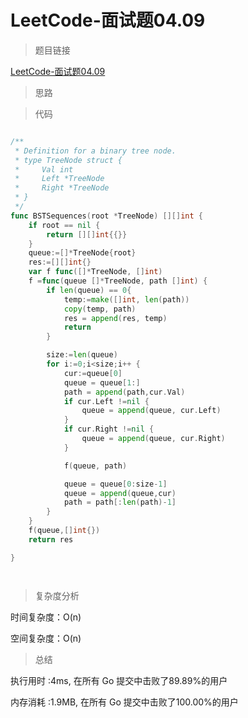 # LeetCode-面试题04.09

>题目链接

[LeetCode-面试题04.09](https://leetcode-cn.com/problems/bst-sequences-lcci/)

> 思路

>代码

```go

/**
 * Definition for a binary tree node.
 * type TreeNode struct {
 *     Val int
 *     Left *TreeNode
 *     Right *TreeNode
 * }
 */
func BSTSequences(root *TreeNode) [][]int {
    if root == nil {
        return [][]int{{}} 
    }
    queue:=[]*TreeNode{root}
    res:=[][]int{}
    var f func([]*TreeNode, []int)
    f =func(queue []*TreeNode, path []int) {
        if len(queue) == 0{
            temp:=make([]int, len(path))
            copy(temp, path)
            res = append(res, temp)
            return
        }

        size:=len(queue)
        for i:=0;i<size;i++ {
            cur:=queue[0]
            queue = queue[1:]
            path = append(path,cur.Val)
            if cur.Left !=nil {
                queue = append(queue, cur.Left)
            }
            if cur.Right !=nil {
                queue = append(queue, cur.Right)
            }

            f(queue, path)

            queue = queue[0:size-1]
            queue = append(queue,cur)
            path = path[:len(path)-1]
        }
    }
    f(queue,[]int{})
    return res

}




```

>复杂度分析

时间复杂度：O(n)

空间复杂度：O(n)

>总结

执行用时 :4ms, 在所有 Go 提交中击败了89.89%的用户

内存消耗 :1.9MB, 在所有 Go 提交中击败了100.00%的用户
